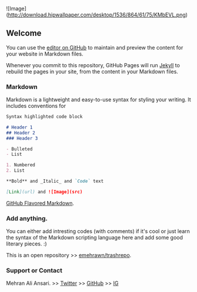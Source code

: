 ![Image] (http://download.hipwallpaper.com/desktop/1536/864/61/75/KMbEVL.png)

## Welcome

You can use the [editor on GitHub](https://github.com/emehrawn/emehrawn.github.io/edit/main/index.md) to maintain and preview the content for your website in Markdown files.

Whenever you commit to this repository, GitHub Pages will run [Jekyll](https://jekyllrb.com/) to rebuild the pages in your site, from the content in your Markdown files.

### Markdown

Markdown is a lightweight and easy-to-use syntax for styling your writing. It includes conventions for

```markdown
Syntax highlighted code block

# Header 1
## Header 2
### Header 3

- Bulleted
- List

1. Numbered
2. List

**Bold** and _Italic_ and `Code` text

[Link](url) and ![Image](src)
```
[GitHub Flavored Markdown](https://guides.github.com/features/mastering-markdown/).

### Add anything.

You can either add intresting codes (with comments) if it's cool or just learn the syntax of the Markdown scripting language here and add some good literary pieces. :)

This is an open repository >> [emehrawn/trashrepo](https://github.com/emehrawn/trashrepo). 

### Support or Contact

Mehran Ali Ansari.  >> [Twitter](https://twitter.com/kladenstien9) >> [GitHub](https://github.com/emehrawn) >> [IG](https://instagram.com/alimehrawn)
